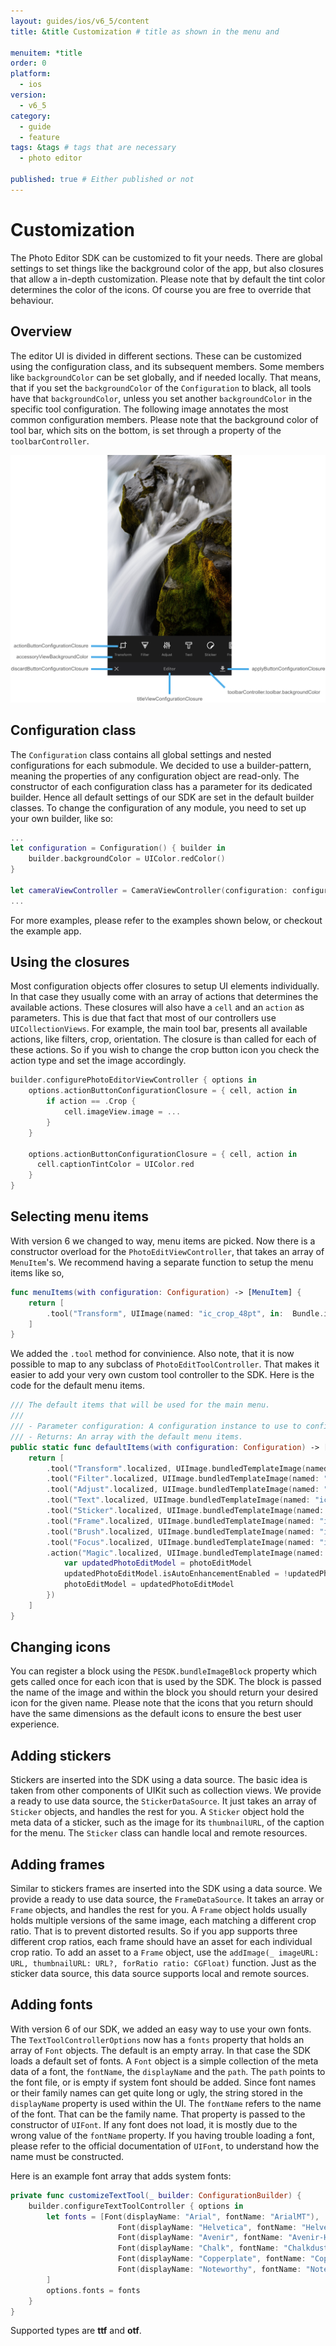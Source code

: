 ```yaml
---
layout: guides/ios/v6_5/content
title: &title Customization # title as shown in the menu and 

menuitem: *title
order: 0
platform:
  - ios
version:
  - v6_5
category: 
  - guide
  - feature
tags: &tags # tags that are necessary
  - photo editor 

published: true # Either published or not 
---
```

# Customization

The Photo Editor SDK can be customized to fit your needs. There are global settings to set things like
the background color of the app, but also closures that allow a in-depth customization.
Please note that by default the tint color determines the color of the icons.
Of course you are free to override that behaviour.

## Overview

The editor UI is divided in different sections. These can be customized using the configuration class,
and its subsequent members. Some members like `backgroundColor` can be set globally, and if needed locally.
That means, that if you set the `backgroundColor` of the `Configuration` to black, all tools have that `backgroundColor`,
unless you set another `backgroundColor` in the specific tool configuration.
The following image annotates the most common configuration members.
Please note that the background color of tool bar,
which sits on the bottom, is set through a property of the `toolbarController`.

![Common members](/assets/images/ios/commonMembers.png)

## Configuration class
The `Configuration` class contains all global settings and nested configurations for each submodule.
We decided to use a builder-pattern, meaning the properties of any configuration object are read-only.
The constructor of each configuration class has a parameter for its dedicated builder.
Hence all default settings of our SDK are set in the default builder classes.
To change the configuration of any module, you need to set up your own builder, like so:

```swift
...
let configuration = Configuration() { builder in
    builder.backgroundColor = UIColor.redColor()
}

let cameraViewController = CameraViewController(configuration: configuration)
...
```

For more examples, please refer to the examples shown below, or checkout the example app.

## Using the closures

Most configuration objects offer closures to setup UI elements individually.
In that case they usually come with an array of actions that determines the available actions.
These closures will also have a `cell` and an `action` as parameters.
This is due that fact that most of our controllers use `UICollectionViews`.
For example, the main tool bar, presents all available actions, like filters, crop, orientation.
The closure is than called for each of these actions. So if you wish to change the crop button icon
you check the action type and set the image accordingly.

```swift
builder.configurePhotoEditorViewController { options in
    options.actionButtonConfigurationClosure = { cell, action in
        if action == .Crop {
            cell.imageView.image = ...
        }
    }

    options.actionButtonConfigurationClosure = { cell, action in
      cell.captionTintColor = UIColor.red
    }
}
```

## Selecting menu items

With version 6 we changed to way, menu items are picked. Now there is a constructor overload for the `PhotoEditViewController`,
that takes an array of `MenuItem`'s. We recommend having a separate function to setup the menu items like so,

```swift
func menuItems(with configuration: Configuration) -> [MenuItem] {
    return [
        .tool("Transform", UIImage(named: "ic_crop_48pt", in:  Bundle.imglyKitBundle, compatibleWith: nil)!, TransformToolController(configuration: configuration))
    ]
}
```

We added the `.tool` method for convinience. Also note, that it is now possible to map to any subclass of `PhotoEditToolController`.
That makes it easier to add your very own custom tool controller to the SDK.
Here is the code for the default menu items.

```swift
/// The default items that will be used for the main menu.
///
/// - Parameter configuration: A configuration instance to use to configure the tools.
/// - Returns: An array with the default menu items.
public static func defaultItems(with configuration: Configuration) -> [MenuItem] {
    return [
        .tool("Transform".localized, UIImage.bundledTemplateImage(named: "ic_crop_48pt"), TransformToolController(configuration: configuration)),
        .tool("Filter".localized, UIImage.bundledTemplateImage(named: "ic_filter_48pt"), FilterToolController(configuration: configuration)),
        .tool("Adjust".localized, UIImage.bundledTemplateImage(named: "ic_adjust_48pt"), AdjustToolController(configuration: configuration)),
        .tool("Text".localized, UIImage.bundledTemplateImage(named: "ic_text_48pt"), TextToolController(configuration: configuration)),
        .tool("Sticker".localized, UIImage.bundledTemplateImage(named: "ic_sticker_48pt"), StickerToolController(configuration: configuration)),
        .tool("Frame".localized, UIImage.bundledTemplateImage(named: "ic_frame_48pt"), FrameToolController(configuration: configuration)),
        .tool("Brush".localized, UIImage.bundledTemplateImage(named: "ic_brush_48pt"), BrushToolController(configuration: configuration)),
        .tool("Focus".localized, UIImage.bundledTemplateImage(named: "ic_focus_48pt"), FocusToolController(configuration: configuration)),
        .action("Magic".localized, UIImage.bundledTemplateImage(named: "ic_magic_48pt"), { photoEditModel in
            var updatedPhotoEditModel = photoEditModel
            updatedPhotoEditModel.isAutoEnhancementEnabled = !updatedPhotoEditModel.isAutoEnhancementEnabled
            photoEditModel = updatedPhotoEditModel
        })
    ]
}
```

## Changing icons

You can register a block using the `PESDK.bundleImageBlock` property which gets called once for each icon that is used by the SDK. The block is passed the name of the image and within the block you should return your desired icon for the given name. Please note that the icons that you return should have the same dimensions as the default icons to ensure the best user experience.

## Adding stickers

Stickers are inserted into the SDK using a data source. The basic idea is taken from other components of
UIKit such as collection views. We provide a ready to use data source, the `StickerDataSource`. It just
takes an array of `Sticker` objects, and handles the rest for you. A `Sticker` object hold the meta data of a sticker, such as the image
for its `thumbnailURL`, of the caption for the menu. The `Sticker` class can handle local and remote resources.

## Adding frames

Similar to stickers frames are inserted into the SDK using a data source. We provide a ready to use data source, the `FrameDataSource`.
It takes an array or `Frame` objects, and handles the rest for you. A `Frame` object holds  usually holds multiple versions of the same image, each matching
a different crop ratio. That is to prevent distorted results. So if you app supports three different crop ratios, each frame should have an asset for each individual
crop ratio. To add an asset to a `Frame` object, use the `addImage(_ imageURL: URL, thumbnailURL: URL?, forRatio ratio: CGFloat)` function.
Just as the sticker data source, this data source supports local and remote sources.

## Adding fonts
With version 6 of our SDK, we added an easy way to use your own fonts.
The `TextToolControllerOptions` now has a `fonts` property that holds an array of `Font` objects.
The default is an empty array. In that case the SDK loads a default set of fonts.
A `Font` object is a simple collection of the meta data of a font, the `fontName`, the `displayName`
and the `path`. The `path` points to the font file, or is empty if system font should be added.
Since font names or their family names can get quite long or ugly, the string stored in the `displayName` property
is used within the UI. The `fontName` refers to the name of the font. That can be the family name.
That property is passed to the constructor of `UIFont`. If any font does not load, it is mostly due to
the wrong value of the `fontName` property. If you having trouble loading a font, please refer to the official documentation of `UIFont`,
to understand how the name must be constructed.

Here is an example font array that adds system fonts:
```swift
private func customizeTextTool(_ builder: ConfigurationBuilder) {
    builder.configureTextToolController { options in
        let fonts = [Font(displayName: "Arial", fontName: "ArialMT"),
                        Font(displayName: "Helvetica", fontName: "Helvetica"),
                        Font(displayName: "Avenir", fontName: "Avenir-Heavy"),
                        Font(displayName: "Chalk", fontName: "Chalkduster"),
                        Font(displayName: "Copperplate", fontName: "Copperplate"),
                        Font(displayName: "Noteworthy", fontName: "Noteworthy-Bold")
        ]
        options.fonts = fonts
    }
}
```
Supported types are **ttf** and **otf**.
